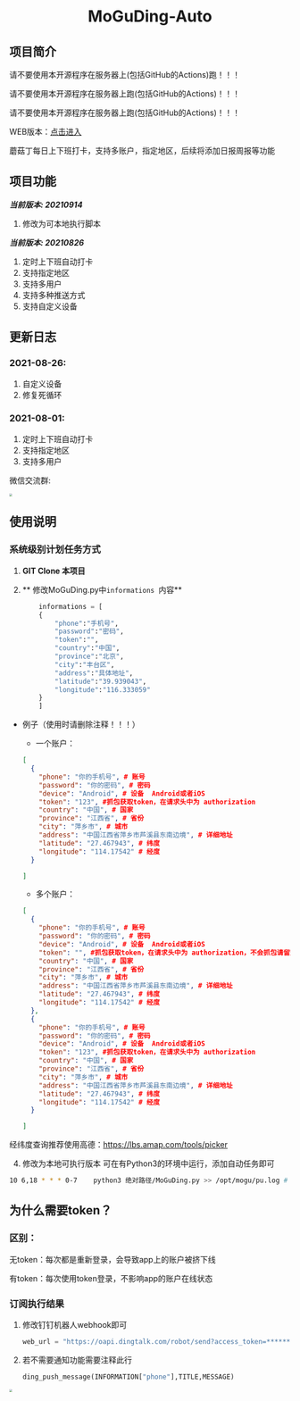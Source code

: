 <div align="center">
<h1 align="center">
MoGuDing-Auto
</h1>
</div>


## 项目简介

请不要使用本开源程序在服务器上(包括GitHub的Actions)跑！！！

请不要使用本开源程序在服务器上跑(包括GitHub的Actions)！！！

请不要使用本开源程序在服务器上跑(包括GitHub的Actions)！！！


WEB版本：[点击进入](http://www.mgdauto.ml/) 

蘑菇丁每日上下班打卡，支持多账户，指定地区，后续将添加日报周报等功能


## 项目功能
***当前版本:  20210914***  

1. 修改为可本地执行脚本  

***当前版本:  20210826***  

1. 定时上下班自动打卡
2. 支持指定地区
3. 支持多用户
4. 支持多种推送方式
5. 支持自定义设备


## 更新日志
### 2021-08-26:

1. 自定义设备
2. 修复死循环

### 2021-08-01:

1. 定时上下班自动打卡
2. 支持指定地区
3. 支持多用户


微信交流群:

<img src="https://img14.360buyimg.com/ddimg/jfs/t1/201870/16/5638/173507/6138b1a1E39d27fb4/449af85e750378ce.jpg" style="zoom:33%;" />


## 使用说明

### 系统级别计划任务方式

1. **GIT Clone 本项目**

2. ** 修改MoGuDing.py中`informations `内容**

   ```python
       informations = [
       {
           "phone":"手机号",
           "password":"密码",
           "token":"",
           "country":"中国",
           "province":"北京",
           "city":"丰台区",
           "address":"具体地址",
           "latitude":"39.939043",
           "longitude":"116.333059"
       }
       ]
   ```

- 例子（使用时请删除注释！！！）

  -  一个账户：

    ```json
    [
      {
        "phone": "你的手机号", # 账号
        "password": "你的密码", # 密码
        "device": "Android", # 设备  Android或者iOS
        "token": "123", #抓包获取token，在请求头中为 authorization
        "country": "中国", # 国家
        "province": "江西省", # 省份
        "city": "萍乡市", # 城市  
        "address": "中国江西省萍乡市芦溪县东南边境", # 详细地址
        "latitude": "27.467943", # 纬度
        "longitude": "114.17542" # 经度
      }

    ]
    ```

  -  多个账户：

    ```json
    [
      {
        "phone": "你的手机号", # 账号
        "password": "你的密码", # 密码
        "device": "Android", # 设备  Android或者iOS
        "token": "", #抓包获取token，在请求头中为 authorization，不会抓包请留空，不要删除
        "country": "中国", # 国家
        "province": "江西省", # 省份
        "city": "萍乡市", # 城市  
        "address": "中国江西省萍乡市芦溪县东南边境", # 详细地址
        "latitude": "27.467943", # 纬度
        "longitude": "114.17542" # 经度
      },
      {
        "phone": "你的手机号", # 账号
        "password": "你的密码", # 密码
        "device": "Android", # 设备  Android或者iOS
        "token": "123", #抓包获取token，在请求头中为 authorization
        "country": "中国", # 国家
        "province": "江西省", # 省份
        "city": "萍乡市", # 城市  
        "address": "中国江西省萍乡市芦溪县东南边境", # 详细地址
        "latitude": "27.467943", # 纬度
        "longitude": "114.17542" # 经度
      }
    
    ]
    ```

经纬度查询推荐使用高德：https://lbs.amap.com/tools/picker

4. 修改为本地可执行版本 可在有Python3的环境中运行，添加自动任务即可

```bash
10 6,18 * * * 0-7    python3 绝对路径/MoGuDing.py >> /opt/mogu/pu.log # Linux 计划任务 
```





## 为什么需要token？

### 区别：

无token：每次都是重新登录，会导致app上的账户被挤下线

有token：每次使用token登录，不影响app的账户在线状态

### 订阅执行结果

1. 修改钉钉机器人webhook即可

   ```python
   web_url = "https://oapi.dingtalk.com/robot/send?access_token=******************************(token)"
   ```

2. 若不需要通知功能需要注释此行

   ```python
   ding_push_message(INFORMATION["phone"],TITLE,MESSAGE)
   ```


<img src="docs/IMG/ysxg1.jpg" style="zoom:33%;" />

